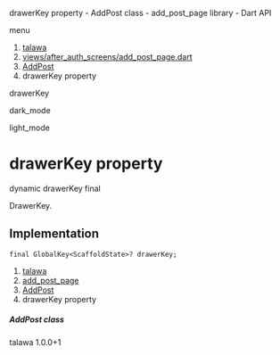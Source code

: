 




drawerKey property - AddPost class - add\_post\_page library - Dart API







menu

1. [talawa](../../index.html)
2. [views/after\_auth\_screens/add\_post\_page.dart](../../file-___home_harshil_Desktop_open-source_palisadoes_talawa_lib_views_after_auth_screens_add_post_page/)
3. [AddPost](../../file-___home_harshil_Desktop_open-source_palisadoes_talawa_lib_views_after_auth_screens_add_post_page/AddPost-class.html)
4. drawerKey property

drawerKey


dark\_mode

light\_mode




# drawerKey property


dynamic
drawerKey
final

DrawerKey.


## Implementation

```
final GlobalKey<ScaffoldState>? drawerKey;
```

 


1. [talawa](../../index.html)
2. [add\_post\_page](../../file-___home_harshil_Desktop_open-source_palisadoes_talawa_lib_views_after_auth_screens_add_post_page/)
3. [AddPost](../../file-___home_harshil_Desktop_open-source_palisadoes_talawa_lib_views_after_auth_screens_add_post_page/AddPost-class.html)
4. drawerKey property

##### AddPost class





talawa
1.0.0+1






